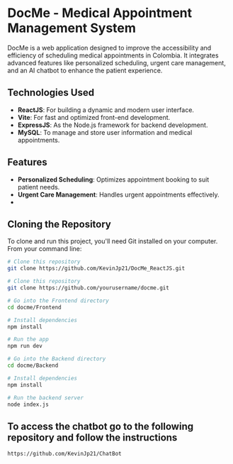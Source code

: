 # DocMe - Medical Appointment Management System

DocMe is a web application designed to improve the accessibility and efficiency of scheduling medical appointments in Colombia. It integrates advanced features like personalized scheduling, urgent care management, and an AI chatbot to enhance the patient experience.

## Technologies Used

- **ReactJS**: For building a dynamic and modern user interface.
- **Vite**: For fast and optimized front-end development.
- **ExpressJS**: As the Node.js framework for backend development.
- **MySQL**: To manage and store user information and medical appointments.

## Features

- **Personalized Scheduling**: Optimizes appointment booking to suit patient needs.
- **Urgent Care Management**: Handles urgent appointments effectively.
- 
## Cloning the Repository

To clone and run this project, you'll need Git installed on your computer. From your command line:

```bash
# Clone this repository
git clone https://github.com/KevinJp21/DocMe_ReactJS.git
```
```bash
# Clone this repository
git clone https://github.com/yourusername/docme.git

# Go into the Frontend directory
cd docme/Frontend

# Install dependencies
npm install

# Run the app
npm run dev

# Go into the Backend directory
cd docme/Backend

# Install dependencies
npm install

# Run the backend server
node index.js
```

## To access the chatbot go to the following repository and follow the instructions
```bash
https://github.com/KevinJp21/ChatBot
